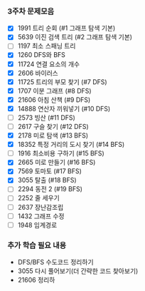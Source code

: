 
### 3주차 문제모음
- [X] 1991 트리 순회 (#1 그래프 탐색 기본)
- [X] 5639 이진 검색 트리 (#2 그래프 탐색 기본)
- [ ] 1197 최소 스패닝 트리 
- [X] 1260 DFS와 BFS 
- [X] 11724 연결 요소의 개수
- [X] 2606 바이러스
- [X] 11725 트리의 부모 찾기 (#7 DFS)
- [X] 1707 이분 그래프 (#8 DFS)
- [X] 21606 아침 산책 (#9 DFS)
- [X] 14888 연산자 끼워넣기 (#10 DFS)
- [ ] 2573 빙산 (#11 DFS)
- [ ] 2617 구슬 찾기 (#12 DFS)
- [X] 2178 미로 탐색 (#13 BFS)
- [X] 18352 특정 거리의 도시 찾기 (#14 BFS)
- [ ] 1916 최소비용 구하기 (#15 BFS)
- [X] 2665 미로 만들기 (#16 BFS)
- [X] 7569 토마토 (#17 BFS)
- [X] 3055 탈출 (#18 BFS)
- [ ] 2294 동전 2 (#19 BFS)
- [ ] 2252 줄 세우기
- [ ] 2637 장난감조립
- [ ] 1432 그래프 수정
- [ ] 1948 임계경로

### 추가 학습 필요 내용
- DFS/BFS 수도코드 정리하기
- 3055 다시 풀어보기(더 간략한 코드 찾아보기)
- 21606 정리하 